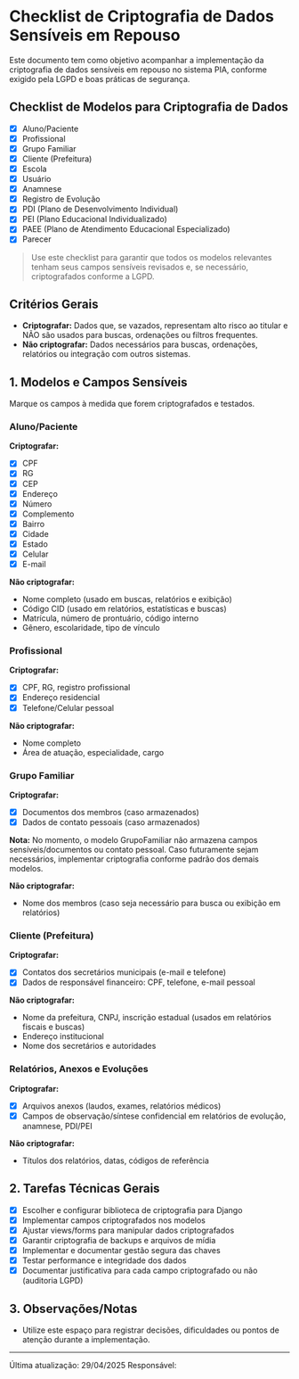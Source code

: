 # Checklist de Criptografia de Dados Sensíveis em Repouso

Este documento tem como objetivo acompanhar a implementação da criptografia de dados sensíveis em repouso no sistema PIA, conforme exigido pela LGPD e boas práticas de segurança.

## Checklist de Modelos para Criptografia de Dados

- [x] Aluno/Paciente
- [x] Profissional
- [x] Grupo Familiar
- [x] Cliente (Prefeitura)
- [x] Escola
- [x] Usuário
- [x] Anamnese
- [x] Registro de Evolução
- [x] PDI (Plano de Desenvolvimento Individual)
- [x] PEI (Plano Educacional Individualizado)
- [x] PAEE (Plano de Atendimento Educacional Especializado)
- [x] Parecer

> Use este checklist para garantir que todos os modelos relevantes tenham seus campos sensíveis revisados e, se necessário, criptografados conforme a LGPD.

## Critérios Gerais
- **Criptografar:** Dados que, se vazados, representam alto risco ao titular e NÃO são usados para buscas, ordenações ou filtros frequentes.
- **Não criptografar:** Dados necessários para buscas, ordenações, relatórios ou integração com outros sistemas.

## 1. Modelos e Campos Sensíveis
Marque os campos à medida que forem criptografados e testados.

### Aluno/Paciente
**Criptografar:**
- [x] CPF
- [x] RG
- [x] CEP
- [x] Endereço
- [x] Número
- [x] Complemento
- [x] Bairro
- [x] Cidade
- [x] Estado
- [x] Celular
- [x] E-mail

**Não criptografar:**
- Nome completo (usado em buscas, relatórios e exibição)
- Código CID (usado em relatórios, estatísticas e buscas)
- Matrícula, número de prontuário, código interno
- Gênero, escolaridade, tipo de vínculo

### Profissional
**Criptografar:**
- [x] CPF, RG, registro profissional
- [x] Endereço residencial
- [x] Telefone/Celular pessoal

**Não criptografar:**
- Nome completo
- Área de atuação, especialidade, cargo

### Grupo Familiar
**Criptografar:**
- [x] Documentos dos membros (caso armazenados)
- [x] Dados de contato pessoais (caso armazenados)

**Nota:**
No momento, o modelo GrupoFamiliar não armazena campos sensíveis/documentos ou contato pessoal. Caso futuramente sejam necessários, implementar criptografia conforme padrão dos demais modelos.

**Não criptografar:**
- Nome dos membros (caso seja necessário para busca ou exibição em relatórios)

### Cliente (Prefeitura)
**Criptografar:**
- [x] Contatos dos secretários municipais (e-mail e telefone)
- [x] Dados de responsável financeiro: CPF, telefone, e-mail pessoal

**Não criptografar:**
- Nome da prefeitura, CNPJ, inscrição estadual (usados em relatórios fiscais e buscas)
- Endereço institucional
- Nome dos secretários e autoridades

### Relatórios, Anexos e Evoluções
**Criptografar:**
- [x] Arquivos anexos (laudos, exames, relatórios médicos)
- [x] Campos de observação/síntese confidencial em relatórios de evolução, anamnese, PDI/PEI

**Não criptografar:**
- Títulos dos relatórios, datas, códigos de referência

## 2. Tarefas Técnicas Gerais
- [x] Escolher e configurar biblioteca de criptografia para Django
- [x] Implementar campos criptografados nos modelos
- [x] Ajustar views/forms para manipular dados criptografados
- [x] Garantir criptografia de backups e arquivos de mídia
- [x] Implementar e documentar gestão segura das chaves
- [x] Testar performance e integridade dos dados
- [x] Documentar justificativa para cada campo criptografado ou não (auditoria LGPD)

## 3. Observações/Notas
- Utilize este espaço para registrar decisões, dificuldades ou pontos de atenção durante a implementação.

---
Última atualização: 29/04/2025
Responsável: 

